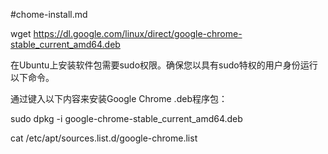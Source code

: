 #chome-install.md

wget https://dl.google.com/linux/direct/google-chrome-stable_current_amd64.deb

在Ubuntu上安装软件包需要sudo权限。确保您以具有sudo特权的用户身份运行以下命令。

通过键入以下内容来安装Google Chrome .deb程序包：

sudo dpkg -i google-chrome-stable_current_amd64.deb


cat /etc/apt/sources.list.d/google-chrome.list